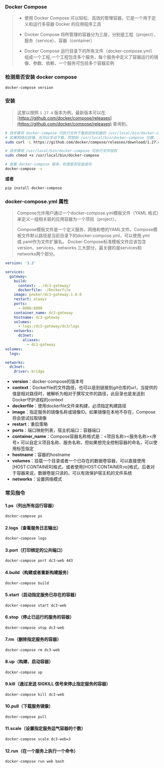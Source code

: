 ### Docker Compose

> - 使用 Docker Compose 可以轻松、高效的管理容器，它是一个用于定义和运行多容器 Docker 的应用程序工具
>
> - Docker Compose 将所管理的容器分为三层，分别是工程（project）、服务（service）、容器（container）
>
> - Docker Compose 运行目录下的所有文件（docker-compose.yml）组成一个工程,一个工程包含多个服务，每个服务中定义了容器运行的镜像、参数、依赖，一个服务可包括多个容器实例



### 检测是否安装 docker compose

```bash
docker-compose version
```



### 安装

> 这里以按照 `1.27.4` 版本为例，最新版本可以在 [https://github.com/docker/compose/releases](https://github.com/docker/compose/releases) 查询到。

```bash
# 该步骤将 docker-compose 可执行文件下载到目标机器的 /usr/local/bin/docker-compose 位置；
# 如果网络比较慢，也可以手动下载，然放到 /usr/local/bin/docker-compose 位置。
sudo curl -L https://github.com/docker/compose/releases/download/1.27.4/docker-compose-$(uname -s)-$(uname -m) -o /usr/local/bin/docker-compose

# 该步骤给 /usr/local/bin/docker-compose 可执行文件授权
sudo chmod +x /usr/local/bin/docker-compose

# 查看 docker-compose 版本，检查是否安装成功
docker-compose -v
```

**或者**


```bash
pip install docker-compose
```



### docker-compose.yml 属性

> Compose允许用户通过一个docker-compose.yml模板文件（YAML 格式）来定义一组相关联的应用容器为一个项目（project）。
>
> Compose模板文件是一个定义服务、网络和卷的YAML文件。Compose模板文件默认路径是当前目录下的docker-compose.yml，可以使用.yml或.yaml作为文件扩展名。
> Docker-Compose标准模板文件应该包含version、services、networks 三大部分，最关键的是services和networks两个部分。

```yaml
version: '3.3'

services:
  gateway:
    build:
      context: ../dc3-gateway/
      dockerfile: ./Dockerfile
    image: pnoker/dc3-gateway:1.0.0
    restart: always
    ports:
      - 8000:8000
    container_name: dc3-gateway
    hostname: dc3-gateway
    volumes:
      - logs:/dc3-gateway/dc3/logs
    networks:
      dc3net:
        aliases:
          - dc3-gateway
volumes:
  logs:

networks:
  dc3net:
    driver: bridge
```

- **version**：docker-compose的版本号
- **context**：Dockerfile的文件路径，也可以是到链接到git仓库的url，当提供的值是相对路径时，被解析为相对于撰写文件的路径，此目录也是发送到Docker守护进程的context
- **dockerfile**：使用dockerfile文件来构建，必须指定构建路径
- **image**：指定服务的镜像名称或镜像ID。如果镜像在本地不存在，Compose将会尝试拉取镜像 
- **restart**：重启策略
- **ports**：端口映射列表，宿主机端口：容器端口
- **container_name**：Compose容器名称格式是：<项目名称><服务名称><序号>
  可以自定义项目名称、服务名称，但如果想完全控制容器的命名，可以使用标签指定
- **hostname**：容器的hostname
- **volumes**：挂载一个目录或者一个已存在的数据卷容器，可以直接使用 [HOST:CONTAINER]格式，或者使用[HOST:CONTAINER:ro]格式，后者对于容器来说，数据卷是只读的，可以有效保护宿主机的文件系统
- **networks**：设置网络模式



### 常见指令

#### 1.ps（列出所有运行容器）

```bash
docker-compose ps
```

#### 2.logs（查看服务日志输出）

```bash
docker-compose logs
```

#### 3.port（打印绑定的公共端口）

```bash
docker-compose port dc3-web 443
```

#### 4.build（构建或者重新构建服务）

```bash
docker-compose build
```

#### 5.start（启动指定服务已存在的容器）

```bash
docker-compose start dc3-web
```

#### 6.stop（停止已运行的服务的容器）

```bash
docker-compose stop dc3-web
```

#### 7.rm（删除指定服务的容器）

```bash
docker-compose rm dc3-web
```

#### 8.up（构建、启动容器）

```bash
docker-compose up
```

#### 9.kill（通过发送 SIGKILL 信号来停止指定服务的容器）

```bash
docker-compose kill dc3-web
```

#### 10.pull（下载服务镜像）

```bash
docker-compose pull
```

#### 11.scale（设置指定服务运气容器的个数）

```bash
docker-compose scale dc3-web=3
```

#### 12.run（在一个服务上执行一个命令）

```bash
docker-compose run web bash
```